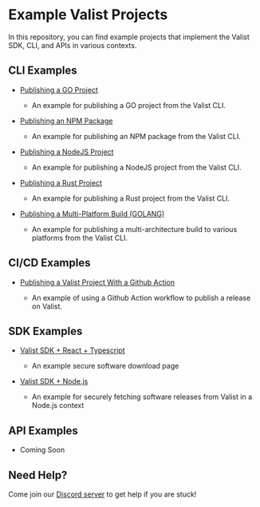# Example Valist Projects

In this repository, you can find example projects that implement the Valist SDK, CLI, and APIs in various contexts.

## CLI Examples

* [Publishing a GO Project](cli-publish-go-project)

  * An example for publishing a GO project from the Valist CLI.

* [Publishing an NPM Package](cli-publish-npm-project)

  * An example for publishing an NPM package from the Valist CLI.

* [Publishing a NodeJS Project](cli-publish-nodejs-project)

  * An example for publishing a NodeJS project from the Valist CLI.

* [Publishing a Rust Project](cli-publish-rust-project)

  * An example for publishing a Rust project from the Valist CLI.

* [Publishing a Multi-Platform Build (GOLANG)](cli-publish-multi-platform-project)

  * An example for publishing a multi-architecture build to various platforms from the Valist CLI.

## CI/CD Examples

* [Publishing a Valist Project With a Github Action](github-action-publish/)

  * An example of using a Github Action workflow to publish a release on Valist.

## SDK Examples

* [Valist SDK + React + Typescript](sdk-react-typescript)
  * An example secure software download page

* [Valist SDK + Node.js](sdk-node)
  * An example for securely fetching software releases from Valist in a Node.js context

## API Examples

* Coming Soon

## Need Help?

Come join our [Discord server](https://valist.io/discord) to get help if you are stuck!
